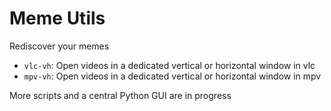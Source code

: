 Meme Utils
==========

Rediscover your memes

* `vlc-vh`: Open videos in a dedicated vertical or horizontal window in vlc
* `mpv-vh`: Open videos in a dedicated vertical or horizontal window in mpv

More scripts and a central Python GUI are in progress
